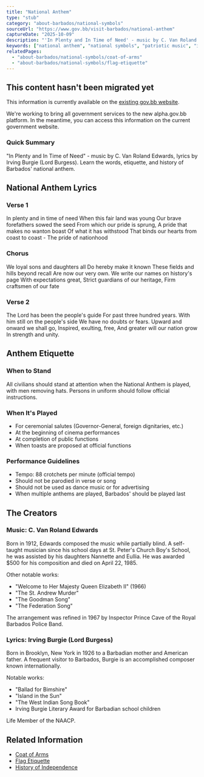```yaml
---
title: "National Anthem"
type: "stub"
category: "about-barbados/national-symbols"
sourceUrl: "https://www.gov.bb/visit-barbados/national-anthem"
captureDate: "2025-10-09"
description: "'In Plenty and In Time of Need' - music by C. Van Roland Edwards, lyrics by Irving Burgie (Lord Burgess). Learn the words, etiquette, and history of Barbados' national anthem."
keywords: ["national anthem", "national symbols", "patriotic music", "in plenty and in time of need", "lord burgess", "irving burgie"]
relatedPages:
  - "about-barbados/national-symbols/coat-of-arms"
  - "about-barbados/national-symbols/flag-etiquette"
---
```


## This content hasn't been migrated yet

This information is currently available on the [existing gov.bb website](https://www.gov.bb/visit-barbados/national-anthem).

We're working to bring all government services to the new alpha.gov.bb platform. In the meantime, you can access this information on the current government website.

### Quick Summary

"In Plenty and In Time of Need" - music by C. Van Roland Edwards, lyrics by Irving Burgie (Lord Burgess). Learn the words, etiquette, and history of Barbados' national anthem.

## National Anthem Lyrics

### Verse 1
In plenty and in time of need
When this fair land was young
Our brave forefathers sowed the seed
From which our pride is sprung,
A pride that makes no wanton boast
Of what it has withstood
That binds our hearts from coast to coast -
The pride of nationhood

### Chorus
We loyal sons and daughters all
Do hereby make it known
These fields and hills beyond recall
Are now our very own.
We write our names on history's page
With expectations great,
Strict guardians of our heritage,
Firm craftsmen of our fate

### Verse 2
The Lord has been the people's guide
For past three hundred years.
With him still on the people's side
We have no doubts or fears.
Upward and onward we shall go,
Inspired, exulting, free,
And greater will our nation grow
In strength and unity.

## Anthem Etiquette

### When to Stand
All civilians should stand at attention when the National Anthem is played, with men removing hats. Persons in uniform should follow official instructions.

### When It's Played
- For ceremonial salutes (Governor-General, foreign dignitaries, etc.)
- At the beginning of cinema performances
- At completion of public functions
- When toasts are proposed at official functions

### Performance Guidelines
- Tempo: 88 crotchets per minute (official tempo)
- Should not be parodied in verse or song
- Should not be used as dance music or for advertising
- When multiple anthems are played, Barbados' should be played last

## The Creators

### Music: C. Van Roland Edwards
Born in 1912, Edwards composed the music while partially blind. A self-taught musician since his school days at St. Peter's Church Boy's School, he was assisted by his daughters Nannette and Eullia. He was awarded $500 for his composition and died on April 22, 1985.

Other notable works:
- "Welcome to Her Majesty Queen Elizabeth II" (1966)
- "The St. Andrew Murder"
- "The Goodman Song"
- "The Federation Song"

The arrangement was refined in 1967 by Inspector Prince Cave of the Royal Barbados Police Band.

### Lyrics: Irving Burgie (Lord Burgess)
Born in Brooklyn, New York in 1926 to a Barbadian mother and American father. A frequent visitor to Barbados, Burgie is an accomplished composer known internationally.

Notable works:
- "Ballad for Bimshire"
- "Island in the Sun"
- "The West Indian Song Book"
- Irving Burgie Literary Award for Barbadian school children

Life Member of the NAACP.

## Related Information

- [Coat of Arms](./coat-of-arms)
- [Flag Etiquette](./flag-etiquette)
- [History of Independence](../history/independence)
